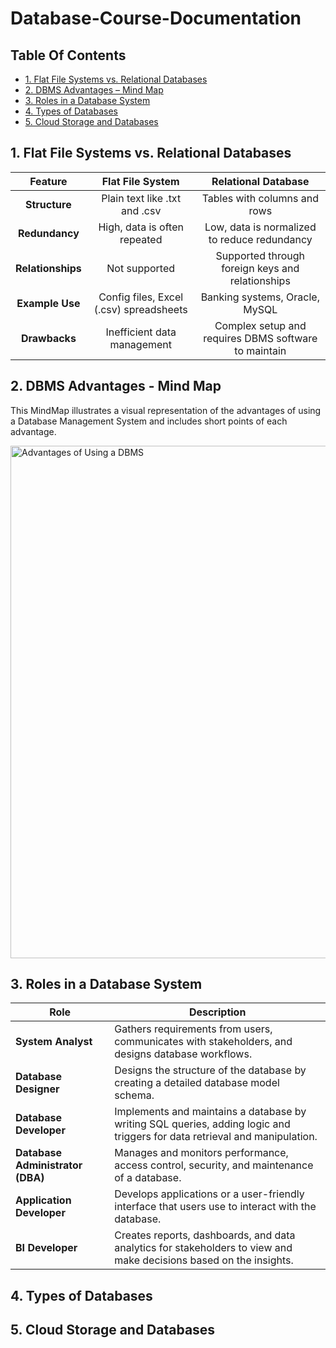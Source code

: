 # Database-Course-Documentation

## Table Of Contents
- [1. Flat File Systems vs. Relational Databases](#1-flat-file-systems-vs-relational-databases)
- [2. DBMS Advantages – Mind Map](#2-dbms-advantages---mind-map)
- [3. Roles in a Database System](#3-roles-in-a-database-system)
- [4. Types of Databases](#4-types-of-databases)
- [5. Cloud Storage and Databases](#5-cloud-storage-and-databases)

## 1. Flat File Systems vs. Relational Databases

| Feature         | Flat File System                        | Relational Database                                 |
|:---------------:|:---------------------------------------:|:---------------------------------------------------:|
| **Structure**   | Plain text like .txt and .csv           | Tables with columns and rows                        |
| **Redundancy**  | High, data is often repeated            | Low, data is normalized to reduce redundancy        |
| **Relationships** | Not supported                         | Supported through foreign keys and relationships    |
| **Example Use** | Config files, Excel (.csv) spreadsheets | Banking systems, Oracle, MySQL                      |
| **Drawbacks**   | Inefficient data management             | Complex setup and requires DBMS software to maintain|

## 2. DBMS Advantages - Mind Map
This MindMap illustrates a visual representation of the advantages of using a Database Management System and includes short points of each advantage.

<img width="2008" height="820" alt="Advantages of Using a DBMS" src="https://github.com/user-attachments/assets/183536e7-e337-48d5-9f53-5e0f245512d6" />

## 3. Roles in a Database System
| Role                             | Description                                              |
| -------------------------------- | -------------------------------------------------------- |
| **System Analyst**               | Gathers requirements from users, communicates with stakeholders, and designs database workflows.                |
| **Database Designer**            | Designs the structure of the database by creating a detailed database model schema.                   |
| **Database Developer**           | Implements and maintains a database by writing SQL queries, adding logic and triggers for data retrieval and manipulation. |
| **Database Administrator (DBA)** | Manages and monitors performance, access control, security, and maintenance of a database.          |
| **Application Developer**        | Develops applications or a user-friendly interface that users use to interact with the database.     |
| **BI Developer**                 | Creates reports, dashboards, and data analytics for stakeholders to view and make decisions based on the insights.        |



## 4. Types of Databases

## 5. Cloud Storage and Databases
